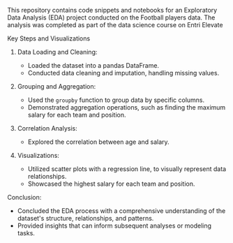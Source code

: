 This repository contains code snippets and notebooks for an Exploratory Data Analysis (EDA) project conducted on the Football players data.
The analysis was completed as part of the data science course on Entri Elevate

Key Steps and Visualizations

1. Data Loading and Cleaning:
   - Loaded the dataset into a pandas DataFrame.
   - Conducted data cleaning and imputation, handling missing values.

2. Grouping and Aggregation:
   - Used the `groupby` function to group data by specific columns.
   - Demonstrated aggregation operations, such as finding the maximum salary for each team and position.

3. Correlation Analysis:
   - Explored the correlation between age and salary.

4. Visualizations:
   - Utilized scatter plots with a regression line, to visually represent data relationships.
   - Showcased the highest salary for each team and position.

Conclusion:
- Concluded the EDA process with a comprehensive understanding of the dataset's structure, relationships, and patterns.
- Provided insights that can inform subsequent analyses or modeling tasks.

